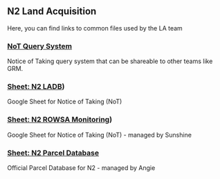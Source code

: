 ## N2 Land Acquisition

Here, you can find links to common files used by the LA team

### [NoT Query System](https://datastudio.google.com/embed/u/0/reporting/3854d8f1-2490-4f9d-b054-6ee77b9369e6/page/bfsyB)
Notice of Taking query system that can be shareable to other teams like GRM.

### [Sheet: N2 LADB](https://docs.google.com/spreadsheets/d/1xWCTH6IZlfU1mJNngFADsCNo_QXUUYs_i-JF2fhM9n4/edit?usp=sharing))
Google Sheet for Notice of Taking (NoT)

### [Sheet: N2 ROWSA Monitoring](https://docs.google.com/spreadsheets/d/1xWCTH6IZlfU1mJNngFADsCNo_QXUUYs_i-JF2fhM9n4/edit?usp=sharing))
Google Sheet for Notice of Taking (NoT) - managed by Sunshine

### [Sheet: N2 Parcel Database](https://docs.google.com/spreadsheets/d/1IhuuvFrIj1c5C9BqOHTGv4fUiMFGoQC__xbb5tiGVKA/edit?usp=sharing)
Official Parcel Database for N2 - managed by Angie
